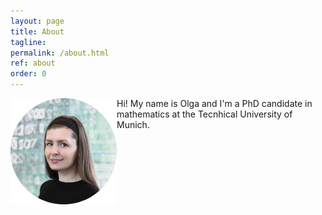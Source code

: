 ```yaml
---
layout: page
title: About
tagline: 
permalink: /about.html
ref: about
order: 0
---
```


<img align="left" src="assets/images/olga3.jpg" width="170" height="170" id="hp">
Hi! My name is Olga and I'm a PhD candidate in mathematics at the Tecnhical University of Munich.
<br>
<br>
<br>
<br>
<br>
<br>
<br>
<br>
<br>
<br>
<br>
<br>









<!---
[Go to the Home Page]({{ '/' | absolute_url }})
![image](/assets/images/numbers14.jpg)
-->

